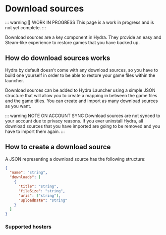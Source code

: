 # Download sources

::: warning :construction: WORK IN PROGRESS
This page is a work in progress and is not yet complete.
:::

Download sources are a key component in Hydra. They provide an easy and Steam-like experience to restore games that you have backed up.

## How do download sources works

Hydra by default doesn't come with any download sources, so you have to build one yourself in order to be able to restore your game files within the launcher.

Download sources can be added to Hydra Launcher using a simple JSON structure that will allow you to create a mapping in between the game files and the game titles. You can create and import as many download sources as you want.

::: warning NOTE ON ACCOUNT SYNC
Download sources are not synced to your account due to privacy reasons. If you ever uninstall Hydra, all download sources that you have imported are going to be removed and you have to import them again.
:::

## How to create a download source

A JSON representing a download source has the following structure:

```json
{
  "name": "string",
  "downloads": [
    {
      "title": "string",
      "fileSize": "string",
      "uris": ["string"],
      "uploadDate": "string"
    }
  ]
}
```

### Supported hosters
